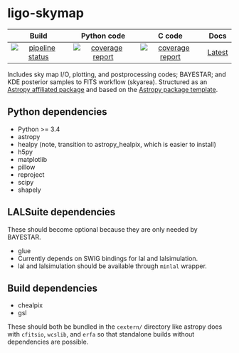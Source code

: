 # ligo-skymap

| **Build** | **Python code** | **C code** | **Docs** |
| :-: | :-: | :-: | :-: |
| [![pipeline status](https://git.ligo.org/leo-singer/ligo.skymap/badges/master/pipeline.svg)](https://git.ligo.org/leo-singer/ligo.skymap/pipelines) | [![coverage report](https://git.ligo.org/leo-singer/ligo.skymap/badges/master/coverage.svg?job=coverage:py)](https://leo-singer.docs.ligo.org/ligo.skymap/cov/py) | [![coverage report](https://git.ligo.org/leo-singer/ligo.skymap/badges/master/coverage.svg?job=coverage:c)](https://leo-singer.docs.ligo.org/ligo.skymap/cov/c) | [Latest](https://leo-singer.docs.ligo.org/ligo.skymap/) |

Includes sky map I/O, plotting, and postprocessing codes; BAYESTAR; and KDE
posterior samples to FITS workflow (skyarea). Structured as an
[Astropy affiliated package](http://www.astropy.org/affiliated/) and based on
the [Astropy package template](https://github.com/astropy/package-template).

## Python dependencies

* Python >= 3.4
* astropy
* healpy (note, transition to astropy_healpix, which is easier to install)
* h5py
* matplotlib
* pillow
* reproject
* scipy
* shapely

## LALSuite dependencies

These should become optional because they are only needed by BAYESTAR.

* glue
* Currently depends on SWIG bindings for lal and lalsimulation.
* lal and lalsimulation should be available through `minlal` wrapper.

## Build dependencies

* chealpix
* gsl

These should both be bundled in the `cextern/` directory like astropy does with
`cfitsio`, `wcslib`, and `erfa` so that standalone builds without dependencies
are possible.
